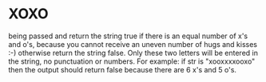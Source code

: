 # XOXO

being passed and return the string true if there is an equal number of x's and o's,
because you cannot receive an uneven number of hugs and kisses :-)
otherwise return the string false. Only these two letters will be entered in the string,
no punctuation or numbers.
For example: if str is "xooxxxxooxo" then the output should return false because there are 6 x's and 5 o's.
